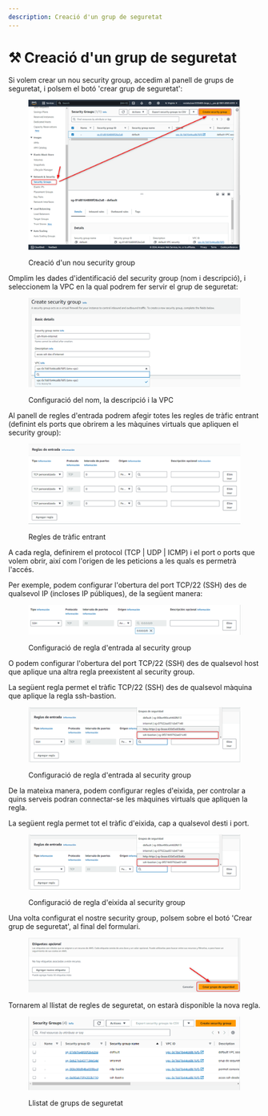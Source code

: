 ```yaml
---
description: Creació d'un grup de seguretat
---
```


# ⚒️ Creació d'un grup de seguretat

Si volem crear un nou security group, accedim al panell de grups de seguretat, i polsem el botó 'crear grup de seguretat':

<figure><img src="../.gitbook/assets/image (184).png" alt=""><figcaption><p>Creació d'un nou security group</p></figcaption></figure>

Omplim les dades d'identificació del security group (nom i descripció), i seleccionem la VPC en la qual podrem fer servir el grup de seguretat:

<figure><img src="../.gitbook/assets/image (185).png" alt=""><figcaption><p>Configuració del nom, la descripció i la VPC</p></figcaption></figure>

Al panell de regles d'entrada podrem afegir totes les regles de tràfic entrant (definint els ports que obrirem a les màquines virtuals que apliquen el security group):

<figure><img src="../.gitbook/assets/image (134).png" alt=""><figcaption><p>Regles de tràfic entrant</p></figcaption></figure>

A cada regla, definirem el protocol (TCP | UDP | ICMP) i el port o ports que volem obrir, així com l'origen de les peticions a les quals es permetrà l'accés.

Per exemple, podem configurar l'obertura del port TCP/22 (SSH) des de qualsevol IP (incloses IP públiques), de la següent manera:

<figure><img src="../.gitbook/assets/image (135).png" alt=""><figcaption><p>Configuració de regla  d'entrada al security group</p></figcaption></figure>

O podem configurar l'obertura del port TCP/22 (SSH) des de qualsevol host que aplique una altra regla preexistent al security group.

La següent regla permet el tràfic TCP/22 (SSH) des de qualsevol màquina que aplique la regla ssh-bastion.

<figure><img src="../.gitbook/assets/image (136).png" alt=""><figcaption><p>Configuració de regla d'entrada al security group</p></figcaption></figure>

De la mateixa manera, podem configurar regles d'eixida, per controlar a quins serveis podran connectar-se les màquines virtuals que apliquen la regla.&#x20;

La següent regla permet tot el tràfic d'eixida, cap a qualsevol desti i port.

<figure><img src="../.gitbook/assets/image (137).png" alt=""><figcaption><p>Configuració de regla d'eixida al security group</p></figcaption></figure>

Una volta configurat el nostre security group, polsem sobre el botó 'Crear grup de seguretat', al final del formulari.

<figure><img src="../.gitbook/assets/image (138).png" alt=""><figcaption></figcaption></figure>

Tornarem al llistat de regles de seguretat, on estarà disponible la nova regla.&#x20;

<figure><img src="../.gitbook/assets/image (193).png" alt=""><figcaption><p>Llistat de grups de seguretat</p></figcaption></figure>
